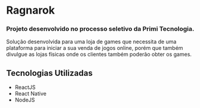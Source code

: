 # Ragnarok
### Projeto desenvolvido no processo seletivo da Primi Tecnologia.

Solução desenvolvida para uma loja de games que necessita de uma plataforma para iniciar a sua venda de jogos online, 
porém que também divulgue as lojas físicas onde os clientes também poderão obter os games.

## Tecnologias Utilizadas
* ReactJS
* React Native
* NodeJS
